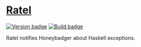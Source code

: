 # [Ratel][]

[![Version badge][]][version]
[![Build badge][]][build]

Ratel notifies Honeybadger about Haskell exceptions.

[Ratel]: https://github.com/tfausak/ratel
[Version badge]: https://www.stackage.org/package/ratel/badge/nightly?label=version
[version]: https://www.stackage.org/package/ratel
[Build badge]: https://travis-ci.org/tfausak/ratel.svg?branch=master
[build]: https://travis-ci.org/tfausak/ratel

